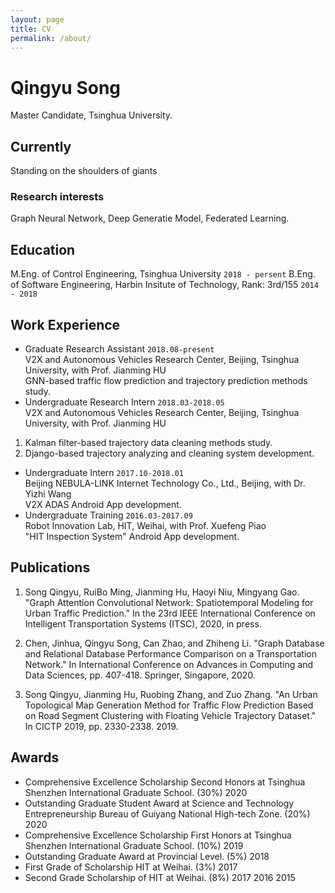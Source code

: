 ```yaml
---
layout: page  
title: CV
permalink: /about/
---
```


# Qingyu Song
Master Candidate, Tsinghua University.

## Currently
Standing on the shoulders of giants


### Research interests

Graph Neural Network, Deep Generatie Model, Federated Learning.


## Education

M.Eng. of Control Engineering, Tsinghua University  `2018 - persent`
B.Eng. of Software Engineering, Harbin Insitute of Technology, Rank: 3rd/155  `2014 - 2018`

## Work Experience
* Graduate Research Assistant  `2018.08-present` <br/>
V2X and Autonomous Vehicles Research Center, Beijing, Tsinghua University, with Prof. Jianming HU <br/>
GNN-based traffic flow prediction and trajectory prediction methods study.
* Undergraduate Research Intern  `2018.03-2018.05` <br/>
V2X and Autonomous Vehicles Research Center, Beijing, Tsinghua University, with Prof. Jianming HU <br/>
1. Kalman filter-based trajectory data cleaning methods study.
2. Django-based trajectory analyzing and cleaning system development.
* Undergraduate Intern  `2017.10-2018.01` <br/>
Beijing NEBULA-LINK Internet Technology Co., Ltd., Beijing, with Dr. Yizhi Wang<br/>
V2X ADAS Android App development.
* Undergraduate Training  `2016.03-2017.09`<br/>
Robot Innovation Lab, HIT, Weihai, with Prof. Xuefeng Piao <br/>
"HIT Inspection System" Android App development.


## Publications

<!-- A list is also available [online](http://scholar.google.co.uk/citations?user=LTOTl0YAAAAJ) -->
1. Song Qingyu, RuiBo Ming, Jianming Hu, Haoyi Niu, Mingyang Gao. "Graph Attention Convolutional Network: Spatiotemporal Modeling for Urban Traffic Prediction." In the 23rd IEEE International Conference on Intelligent Transportation Systems (ITSC), 2020, in press.

2. Chen, Jinhua, Qingyu Song, Can Zhao, and Zhiheng Li. "Graph Database and Relational Database Performance Comparison on a Transportation Network." In International Conference on Advances in Computing and Data Sciences, pp. 407-418. Springer, Singapore, 2020.

3. Song Qingyu, Jianming Hu, Ruobing Zhang, and Zuo Zhang. "An Urban Topological Map Generation Method for Traffic Flow Prediction Based on Road Segment Clustering with Floating Vehicle Trajectory Dataset." In CICTP 2019, pp. 2330-2338. 2019.


## Awards


* Comprehensive Excellence Scholarship Second Honors at Tsinghua Shenzhen International Graduate School. (30%) 2020
* Outstanding Graduate Student Award at Science and Technology Entrepreneurship Bureau of Guiyang National High-tech Zone. (20%) 2020
* Comprehensive Excellence Scholarship First Honors at Tsinghua Shenzhen International Graduate School. (10%) 2019
* Outstanding Graduate Award at Provincial Level. (5%) 2018
* First Grade of Scholarship HIT at Weihai. (3%) 2017
* Second Grade Scholarship of HIT at Weihai. (8%) 2017 2016 2015



<!-- ### Footer

Last updated: Nov 2020 -->


